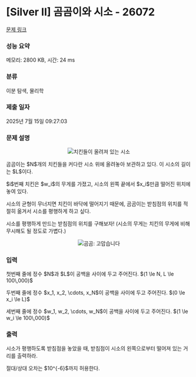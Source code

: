 # [Silver II] 곰곰이와 시소 - 26072 

[문제 링크](https://www.acmicpc.net/problem/26072) 

### 성능 요약

메모리: 2800 KB, 시간: 24 ms

### 분류

이분 탐색, 물리학

### 제출 일자

2025년 7월 15일 09:27:03

### 문제 설명

<p style="text-align: center;"><img alt="치킨들이 올려져 있는 시소" src="https://upload.acmicpc.net/008519ed-3e19-4a07-9f9b-a775ebdc2798/-/preview/" style="max-height:160px; object-fit:contain; display:inline-block;"></p>

<p>곰곰이는 $N$개의 치킨들을 커다란 시소 위에 올려놓아 보관하고 있다. 이 시소의 길이는 $L$이다.</p>

<p>$i$번째 치킨은 $w_i$의 무게를 가졌고, 시소의 왼쪽 끝에서 $x_i$만큼 떨어진 위치에 놓여 있다.</p>

<p>시소의 균형이 무너지면 치킨이 바닥에 떨어지기 때문에, 곰곰이는 받침점의 위치를 적절히 옮겨서 시소를 평행하게 하고 싶다.</p>

<p>시소를 평행하게 만드는 받침점의 위치를 구해보자! (시소의 무게는 치킨의 무게에 비해 무시해도 될 정도로 가볍다.)</p>

<p style="text-align: center;"><img alt="곰곰: 고맙습니다" src="https://upload.acmicpc.net/d4f9bca9-9e0c-4348-aaa2-3dbffa219ee6/-/preview/" style="max-height:160px; object-fit:contain; display:inline-block;"></p>

### 입력 

 <p>첫번째 줄에 정수 $N$과 $L$이 공백을 사이에 두고 주어진다. $(1 \le N, L \le 100\,000)$</p>

<p>두번째 줄에 정수 $x_1, x_2, \cdots, x_N$이 공백을 사이에 두고 주어진다. $(0 \le x_i \le L)$</p>

<p>세번째 줄에 정수 $w_1, w_2, \cdots, w_N$이 공백을 사이에 두고 주어진다. $(1 \le w_i \le 100\,000)$</p>

### 출력 

 <p>시소가 평행하도록 받침점을 놓았을 때, 받침점이 시소의 왼쪽으로부터 떨어져 있는 거리를 출력하라.</p>

<p>절대/상대 오차는 $10^{-6}$까지 허용한다.</p>

